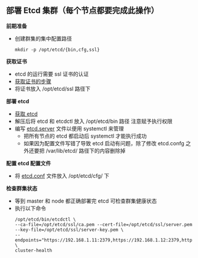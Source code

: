 ## 部署 Etcd 集群（每个节点都要完成此操作）

__前期准备__
- 创建群集的集中配置路径
    ```
    mkdir -p /opt/etcd/{bin,cfg,ssl}
    ```

__获取证书__
- etcd 的运行需要 ssl 证书的认证
- [获取证书的步骤](https://github.com/lcePolarBear/Kubernetes_Basic_Config_Note/blob/master/部署过程/准备%20etcd%20%26%20flannel%20证书.md)
- 将证书放入 /opt/etcd/ssl 路径下

__部署 etcd__
* [获取 etcd](https://github.com/etcd-io/etcd/releases/tag/v3.3.13)
* 解压后将 etcd 和 etcdctl 放入 /opt/etcd/bin 路径 注意赋予执行权限
* 编写 [etcd.server](https://github.com/lcePolarBear/Kubernetes_Basic_Config_Note/blob/master/%E6%89%80%E9%9C%80%E8%A6%81%E7%9A%84%E6%96%87%E4%BB%B6/etcd/etcd.service) 文件以便用 systemctl 来管理
    - 把所有节点的 etcd 都启动后 systemctl 才能执行成功
    - 如果因为配置文件写错了导致 etcd 启动有问题，除了修改 etcd.confg 之外还要把 /var/lib/etcd/ 路径下的内容删除掉

__配置 etcd 配置文件__
- 将 [etcd.conf](https://github.com/lcePolarBear/Kubernetes_Basic_Config_Note/blob/master/%E6%89%80%E9%9C%80%E8%A6%81%E7%9A%84%E6%96%87%E4%BB%B6/etcd/etcd.conf) 文件放入 /opt/etcd/cfg/ 下

__检查群集状态__

- 等到 master 和 node 都正确部署完 etcd 可检查群集健康状态
- 执行以下命令
    ```
    /opt/etcd/bin/etcdctl \
    --ca-file=/opt/etcd/ssl/ca.pem --cert-file=/opt/etcd/ssl/server.pem --key-file=/opt/etcd/ssl/server-key.pem \
    --endpoints="https://192.168.1.11:2379,https://192.168.1.12:2379,https://192.168.1.13:2379" \
    cluster-health
    ```